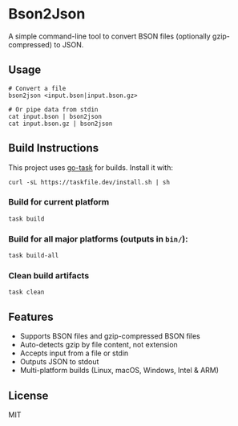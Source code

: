 # Bson2Json

A simple command-line tool to convert BSON files (optionally gzip-compressed) to JSON.

## Usage

```
# Convert a file
bson2json <input.bson|input.bson.gz>

# Or pipe data from stdin
cat input.bson | bson2json
cat input.bson.gz | bson2json
```

## Build Instructions

This project uses [go-task](https://taskfile.dev) for builds. Install it with:

```
curl -sL https://taskfile.dev/install.sh | sh
```

### Build for current platform
```
task build
```

### Build for all major platforms (outputs in `bin/`):
```
task build-all
```

### Clean build artifacts
```
task clean
```

## Features
- Supports BSON files and gzip-compressed BSON files
- Auto-detects gzip by file content, not extension
- Accepts input from a file or stdin
- Outputs JSON to stdout
- Multi-platform builds (Linux, macOS, Windows, Intel & ARM)

## License
MIT
